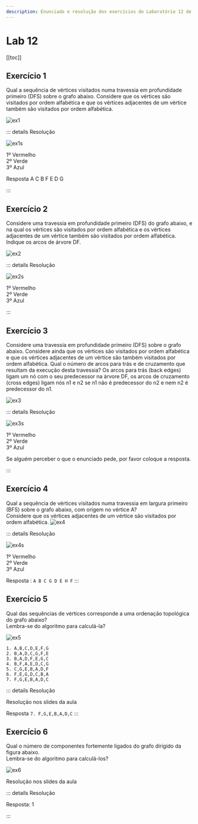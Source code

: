 ```yaml
---
description: Enunciado e resolução dos exercícios do Laboratório 12 de IAED
---
```


# Lab 12

[[toc]]

## Exercício 1

Qual a sequência de vértices visitados numa travessia em profundidade primeiro (DFS) sobre o grafo abaixo. Considere que os vértices são visitados por ordem alfabética e que os vértices adjacentes de um vértice também são visitados por ordem alfabética.

<img src="./ex1.jpg" alt="ex1" class="invert-dark2">

::: details Resolução

<img src="./ex1s.jpg" alt="ex1s" class="invert-dark2">

1º Vermelho\
2º Verde\
3º Azul

Resposta A C B F E D G

:::

## Exercício 2

Considere uma travessia em profundidade primeiro (DFS) do grafo abaixo, e na qual os vértices são visitados por ordem alfabética e os vértices adjacentes de um vértice também são visitados por ordem alfabética. Indique os arcos de árvore DF.

<img src="./ex2.jpg" alt="ex2" class="invert-dark2">

::: details Resolução

<img src="./ex2s.jpg" alt="ex2s" class="invert-dark2">

1º Vermelho\
2º Verde\
3º Azul

:::

## Exercício 3

Considere uma travessia em profundidade primeiro (DFS) sobre o grafo abaixo. Considere ainda que os vértices são visitados por ordem alfabética e que os vértices adjacentes de um vértice são também visitados por ordem alfabética. Qual o número de arcos para trás e de cruzamento que resultam da execução desta travessia? Os arcos para trás (back edges) ligam um nó com o seu predecessor na árvore DF, os arcos de cruzamento (cross edges) ligam nós n1 e n2 se n1 não é predecessor do n2 e nem n2 é predecessor do n1.

<img src="./ex3.jpg" alt="ex3" class="invert-dark2">

::: details Resolução

<img src="./ex3s.jpg" alt="ex3s" class="invert-dark2">

1º Vermelho\
2º Verde\
3º Azul

Se alguém perceber o que o enunciado pede, por favor coloque a resposta.

:::

## Exercício 4

Qual a sequência de vértices visitados numa travessia em largura primeiro (BFS) sobre o grafo abaixo, com origem no vértice A?\
 Considere que os vértices adjacentes de um vértice são visitados por ordem alfabética.
<img src="./ex4.jpg" alt="ex4" class="invert-dark2">

::: details Resolução

<img src="./ex4s.jpg" alt="ex4s" class="invert-dark2">

1º Vermelho\
2º Verde\
3º Azul

Resposta : `A B C G D E H F`
:::

## Exercício 5

Qual das sequências de vértices corresponde a uma ordenação topológica do grafo abaixo?\
Lembra-se do algoritmo para calculá-la?

<img src="./ex5.jpg" alt="ex5" class="invert-dark2">

`1. A,B,C,D,E,F,G`\
`2. B,A,D,C,G,F,E`\
`3. B,A,D,F,E,G,C`\
`4. B,F,A,E,D,C,G`\
`5. C,G,E,B,A,D,F`\
`6. F,E,G,D,C,B,A`\
`7. F,G,E,B,A,D,C`

::: details Resolução

Resolução nos slides da aula

Resposta `7. F,G,E,B,A,D,C`
:::

## Exercício 6

Qual o número de componentes fortemente ligados do grafo dirigido da figura abaixo.\
 Lembra-se do algoritmo para calculá-los?

<img src="./ex6.jpg" alt="ex6" class="invert-dark2">

Resolução nos slides da aula

::: details Resolução

Resposta: 1

:::
